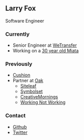 ## Larry Fox

Software Engineer

### Currently

- Senior Engineer at [WeTransfer]
- Working on a [30 year old Miata]

### Previously

- [Cushion](https://cushionapp.com)
- Partner at [Oak](https://oak.is)
  - [Siteleaf](https://siteleaf.com)
  - [Symbolset](https://symbolset.com)
  - [CreativeMornings](https://creativemornings.com)
  - [Working Not Working](https://workingnotworking.com)

### Contact

- [Github](https://github.com/larryfox)
- [Twitter](https://twitter.com/_larryfox)

[Paste]: https://paste.bywetransfer.com
[WeTransfer]: https://wetransfer.com
[30 year old Miata]: /writing/miata/
